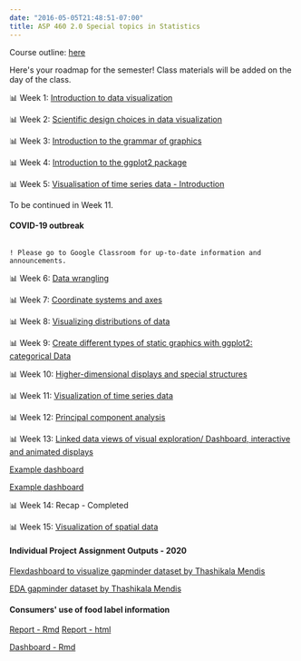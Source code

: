 ```yaml
---
date: "2016-05-05T21:48:51-07:00"
title: ASP 460 2.0 Special topics in Statistics 
---
```


Course outline: [here](/CO/2020ASP46020.pdf)

Here's your roadmap for the semester! Class materials will be added on the day of the class.

 📊 Week 1: [Introduction to data visualization](/slides/lesson1viz.html) 

📊 Week 2: [Scientific design choices in data visualization](/slides/lesson2viz.html)

📊 Week 3: [Introduction to the grammar of graphics](/slides/lesson3viz.html)


📊 Week 4: [Introduction to the ggplot2 package](/slides/lecture4dataviz.html)

📊 Week 5: [Visualisation of time series data - Introduction](/slides/lecture5ts.html)

To be continued in Week 11.

#### COVID-19 outbreak

```difff

! Please go to Google Classroom for up-to-date information and announcements.

```

📊 Week 6: [Data wrangling](/datawrangling_tutorial.pdf)

📊 Week 7: [Coordinate systems and axes](/slides/lecture7.html)

📊 Week 8: [Visualizing distributions of data](/slides/lecture8.html)

📊 Week 9: [Create different types of static graphics with ggplot2: categorical Data](/slides/Data_visualization_9.html)

📊 Week 10: [Higher-dimensional displays and special structures](/slides/lecture10.html)

📊 Week 11: [Visualization of time series data](/slides/lesson11tsviz.html)

📊 Week 12: [Principal component analysis](/slides/lesson12pca.html)


📊 Week 13:  [Linked data views of visual exploration/ Dashboard, interactive and animated displays](/slides/lectureplotly.html)

[Example dashboard](https://thiyanga.netlify.app/post/covid19/)

[Example dashboard](/slides/dashboard_penguins.html)

📊 Week 14: Recap - Completed 

📊 Week 15: [Visualization of spatial data](/slides/spatiotemporal.html)

#### Individual Project Assignment Outputs - 2020 


[Flexdashboard to visualize gapminder dataset by Thashikala Mendis ](/slides/individual_project/Gap.html)

[EDA gapminder dataset  by Thashikala Mendis](/slides/individual_project/Gapminder.html)

#### Consumers' use of food label information

[Report - Rmd](/endproject/submission/AS2016446.Rmd) [Report - html](/endproject/submission/AS2016446.html)

[Dashboard - Rmd](/endproject/submission/foodDashBoard.Rmd)
